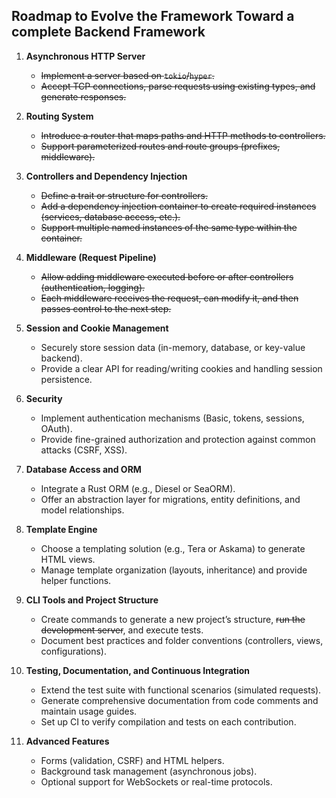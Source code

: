 ## Roadmap to Evolve the Framework Toward a complete Backend Framework

1. **Asynchronous HTTP Server**
    - ~~Implement a server based on `tokio`/`hyper`.~~
    - ~~Accept TCP connections, parse requests using existing types, and generate responses.~~

2. **Routing System**
    - ~~Introduce a router that maps paths and HTTP methods to controllers.~~
    - ~~Support parameterized routes and route groups (prefixes, middleware).~~

3. **Controllers and Dependency Injection**
    - ~~Define a trait or structure for controllers.~~
    - ~~Add a dependency injection container to create required instances (services, database access, etc.).~~
    - ~~Support multiple named instances of the same type within the container.~~

4. **Middleware (Request Pipeline)**
    - ~~Allow adding middleware executed before or after controllers (authentication, logging).~~
    - ~~Each middleware receives the request, can modify it, and then passes control to the next step.~~

5. **Session and Cookie Management**
    - Securely store session data (in-memory, database, or key-value backend).
    - Provide a clear API for reading/writing cookies and handling session persistence.

6. **Security**
    - Implement authentication mechanisms (Basic, tokens, sessions, OAuth).
    - Provide fine-grained authorization and protection against common attacks (CSRF, XSS).

7. **Database Access and ORM**
    - Integrate a Rust ORM (e.g., Diesel or SeaORM).
    - Offer an abstraction layer for migrations, entity definitions, and model relationships.

8. **Template Engine**
    - Choose a templating solution (e.g., Tera or Askama) to generate HTML views.
    - Manage template organization (layouts, inheritance) and provide helper functions.

9. **CLI Tools and Project Structure**
    - Create commands to generate a new project’s structure, ~~run the development server~~, and execute tests.
    - Document best practices and folder conventions (controllers, views, configurations).

10. **Testing, Documentation, and Continuous Integration**
    - Extend the test suite with functional scenarios (simulated requests).
    - Generate comprehensive documentation from code comments and maintain usage guides.
    - Set up CI to verify compilation and tests on each contribution.

11. **Advanced Features**
    - Forms (validation, CSRF) and HTML helpers.
    - Background task management (asynchronous jobs).
    - Optional support for WebSockets or real-time protocols.
